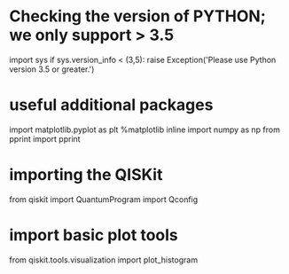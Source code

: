 # Checking the version of PYTHON; we only support > 3.5
import sys
if sys.version_info < (3,5):
    raise Exception('Please use Python version 3.5 or greater.')
    
# useful additional packages 
import matplotlib.pyplot as plt
%matplotlib inline
import numpy as np
from pprint import pprint

# importing the QISKit
from qiskit import QuantumProgram
import Qconfig

# import basic plot tools
from qiskit.tools.visualization import plot_histogram
